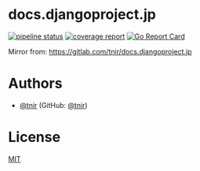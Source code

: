 # docs.djangoproject.jp

[![pipeline status](https://gitlab.com/tnir/docs.djangoproject.jp/badges/master/pipeline.svg)](https://gitlab.com/tnir/docs.djangoproject.jp/commits/master)
[![coverage report](https://gitlab.com/tnir/docs.djangoproject.jp/badges/master/coverage.svg)](https://gitlab.com/tnir/docs.djangoproject.jp/commits/master)
[![Go Report Card](https://goreportcard.com/badge/gitlab.com/tnir/docs.djangoproject.jp)](https://goreportcard.com/report/gitlab.com/tnir/docs.djangoproject.jp)

Mirror from: https://gitlab.com/tnir/docs.djangoproject.jp

# Authors

- [@tnir](https://gitlab.com/tnir) (GitHub: [@tnir](https://github.com/tnir))

# License

[MIT](LICENSE)
